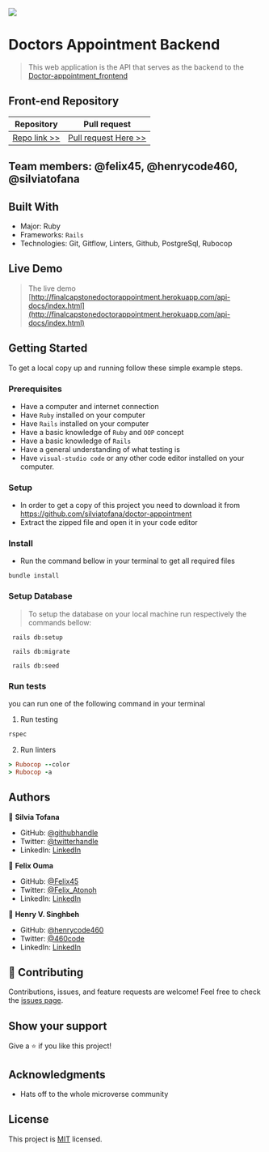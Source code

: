 ![](https://img.shields.io/badge/Microverse-blueviolet)

# Doctors Appointment Backend

> This web application is the API that serves as the backend to the [Doctor-appointment_frontend](https://github.com/Felix45/Doctor-Appointment-Front-end)

## Front-end Repository
| Repository | Pull request |
|------------|------------|
|[Repo link >>](https://github.com/Felix45/Doctor-Appointment-Front-end)|[Pull request Here >>](https://github.com/Felix45/Doctor-Appointment-Front-end)|

## Team members: @felix45, @henrycode460, @silviatofana


## Built With

- Major: Ruby
- Frameworks: `Rails`
- Technologies: Git, Gitflow, Linters, Github, PostgreSql, Rubocop

## Live Demo 
> The live demo [http://finalcapstonedoctorappointment.herokuapp.com/api-docs/index.html](http://finalcapstonedoctorappointment.herokuapp.com/api-docs/index.html)

## Getting Started
To get a local copy up and running follow these simple example steps.

### Prerequisites
- Have a computer and internet connection
- Have `Ruby` installed on your computer
- Have `Rails` installed on your computer
- Have a basic knowledge of `Ruby` and `OOP` concept
- Have a basic knowledge of `Rails`
- Have a general understanding of what testing is
- Have `visual-studio code` or any other code editor installed on your computer.

### Setup
- In order to get a copy of this project you need to download it from https://github.com/silviatofana/doctor-appointment
- Extract the zipped file and open it in your code editor
### Install
- Run the command bellow in your terminal to get all required files
```
bundle install
```

### Setup Database
> To setup the database on your local machine run respectively the commands bellow:
```
 rails db:setup
``` 
```
 rails db:migrate
``` 
```
 rails db:seed
``` 
### Run tests
you can run one of the following command in your terminal
1. Run testing
```Ruby
rspec
```
2. Run linters
```Ruby
> Rubocop --color
> Rubocop -a
```
## Authors

👤 **Silvia Tofana**

- GitHub: [@githubhandle](https://github.com/silviatofana)
- Twitter: [@twitterhandle](https://twitter.com/silviatofana)
- LinkedIn: [LinkedIn](https://www.linkedin.com/in/silviatofana/)


👤 **Felix Ouma**

- GitHub: [@Felix45](https://github.com/Felix45)
- Twitter: [@Felix_Atonoh](https://twitter.com/Felix_Atonoh)
- LinkedIn: [LinkedIn](https://www.linkedin.com/in/felix-ouma/)

👤 **Henry V. Singhbeh**

- GitHub: [@henrycode460](https://github.com/henrycode460)
- Twitter: [@460code](https://twitter.com/460code)
- LinkedIn: [LinkedIn](https://www.linkedin.com/in/henry-varflay-singbeh-75707b229/)


## 🤝 Contributing

Contributions, issues, and feature requests are welcome!
Feel free to check the [issues page](../../issues/).
## Show your support

Give a ⭐️ if you like this project!
## Acknowledgments

- Hats off to the whole microverse community

## License 

This project is [MIT](MIT.md) licensed.
